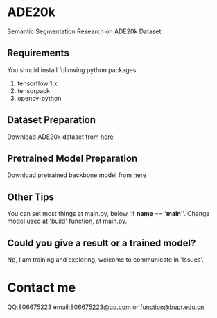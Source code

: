 # ADE20k
Semantic Segmentation Research on ADE20k Dataset
## Requirements
You should install following python packages.
1. tensorflow 1.x
2. tensorpack
3. opencv-python
## Dataset Preparation
Download ADE20k dataset from [here](http://data.csail.mit.edu/places/ADEchallenge/ADEChallengeData2016.zip)
## Pretrained Model Preparation
Download pretrained backbone model from [here](https://github.com/tensorflow/models/tree/master/research/slim)
## Other Tips
You can set most things at main.py, below 'if __name__ == '__main__''.
Change model used at 'build' function, at main.py.
## Could you give a result or a trained model?
No, I am training and exploring, welcome to communicate in 'Issues'.

# Contact me
QQ:806675223
email:806675223@qq.com or function@bupt.edu.cn
